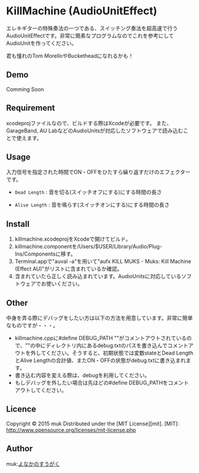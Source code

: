 KillMachine (AudioUnitEffect)
===
エレキギターの特殊奏法の一つである、スイッチング奏法を超高速で行うAudioUnitEffectです。非常に簡素なプログラムなのでこれを参考にしてAudioUnitを作ってください。

君も憧れのTom MorelloやBucketheadになれるかも！

## Demo
Comming Soon

## Requirement
xcodeprojファイルなので、ビルドする際はXcodeが必要です。
また、GarageBand, AU LabなどのAudioUnitsが対応したソフトウェアで読み込むことで使えます。

## Usage
入力信号を指定された時間でON・OFFをひたすら繰り返すだけのエフェクターです。
+   `Dead Length` :
    音を切る(スイッチオフにする)にする時間の長さ
 
+   `Alive Length` :
    音を鳴らす(スイッチオンにする)にする時間の長さ

## Install
1. killmachine.xcodeprojをXcodeで開けてビルド。
2. killmachine.componentを/Users/$USER/Library/Audio/Plug-Ins/Componentsに移す。
3. Terminal.appで"auval -a"を用いて"aufx KILL MUKS  -  Muks: Kill Machine (Effect AU)"がリストに含まれているか確認。
4. 含まれていたら正しく読み込まれています。AudioUnitsに対応しているソフトウェアでお使いください。

## Other
中身を弄る際にデバッグをしたい方は以下の方法を用意しています。非常に簡単なものですが・・・。

* killmachine.cppに#define DEBUG_PATH ""がコメントアウトされているので、""の中にディレクトリ内にあるdebug.txtのパスを書き込んでコメントアウトを外してください。そうすると、初期状態では変数stateとDead LengthとAlive Lengthの合計値、またON・OFFの状態がdebug.txtに書き込まれます。
* 書き込む内容を変える際は、debugを利用してください。
* もしデバッグを外したい場合は先ほどの#define DEBUG_PATHをコメントアウトしてください。 

## Licence
Copyright &copy; 2015 muk
Distributed under the [MIT License][mit].
[MIT]: http://www.opensource.org/licenses/mit-license.php

## Author
muk:[よなかのすうがく](http://muk99.hateblo.jp/)


